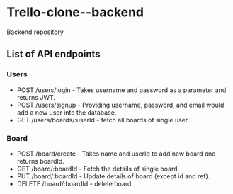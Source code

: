 # Trello-clone--backend

Backend repository

## List of API endpoints

### Users

- POST /users/login - Takes username and password as a parameter and returns JWT.
- POST /users/signup - Providing username, password, and email would add a new user into the database.
- GET /users/boards/:userId - fetch all boards of single user.

### Board

- POST /board/create - Takes name and userId to add new board and returns boardId.
- GET /board/:boardId - Fetch the details of single board.
- PUT /board/:boardId - Update details of board (except id and ref).
- DELETE /board/:boardId - delete board.
